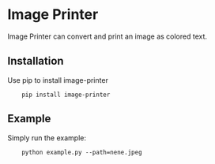 # Image Printer

Image Printer can convert and print an image as colored text.


## Installation
Use pip to install image-printer

```shell
    pip install image-printer
```

## Example

Simply run the example:

```shell
    python example.py --path=nene.jpeg
```
